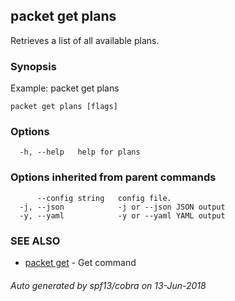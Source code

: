 ## packet get plans

Retrieves a list of all available plans.

### Synopsis

Example: 
  packet get plans

```
packet get plans [flags]
```

### Options

```
  -h, --help   help for plans
```

### Options inherited from parent commands

```
      --config string   config file.
  -j, --json            -j or --json JSON output
  -y, --yaml            -y or --yaml YAML output
```

### SEE ALSO

* [packet get](packet_get.md)	 - Get command

###### Auto generated by spf13/cobra on 13-Jun-2018
